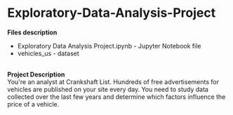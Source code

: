 # Exploratory-Data-Analysis-Project
<b> Files description</b>
<ul>
<li> Exploratory Data Analysis Project.ipynb - Jupyter Notebook file </li>
<li> vehicles_us - dataset </li>
</ul>
<br>
<b> Project Description </b><br>
You're an analyst at Crankshaft List. Hundreds of free advertisements for vehicles are published on your site every day. You need to study data collected over the last few years and determine which factors influence the price of a vehicle.
